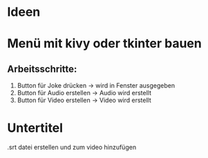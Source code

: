 # Ideen

# Menü mit kivy oder tkinter bauen
## Arbeitsschritte:
1) Button für Joke drücken -> wird in Fenster ausgegeben
2) Button für Audio erstellen -> Audio wird erstellt
3) Button für Video erstellen -> Video wird erstellt

# Untertitel
.srt datei erstellen und zum video hinzufügen